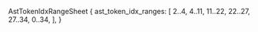 AstTokenIdxRangeSheet {
    ast_token_idx_ranges: [
        2..4,
        4..11,
        11..22,
        22..27,
        27..34,
        0..34,
    ],
}